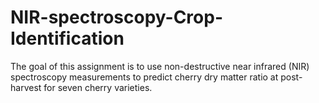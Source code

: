 # NIR-spectroscopy-Crop-Identification
The goal of this assignment is to use non-destructive near infrared (NIR) spectroscopy measurements to predict cherry dry matter ratio at post-harvest for seven cherry varieties.
